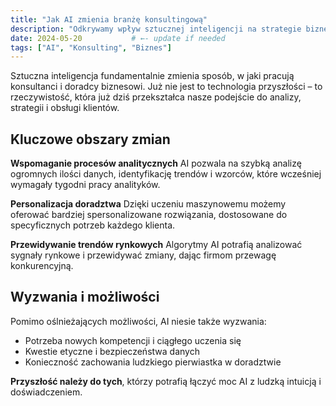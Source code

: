 ```yaml
---
title: "Jak AI zmienia branżę konsultingową"
description: "Odkrywamy wpływ sztucznej inteligencji na strategie biznesowe."
date: 2024-05-20           # ←- update if needed
tags: ["AI", "Konsulting", "Biznes"]
---
```

Sztuczna inteligencja fundamentalnie zmienia sposób, w jaki pracują konsultanci i doradcy biznesowi. Już nie jest to technologia przyszłości – to rzeczywistość, która już dziś przekształca nasze podejście do analizy, strategii i obsługi klientów.

## Kluczowe obszary zmian

**Wspomaganie procesów analitycznych** 
AI pozwala na szybką analizę ogromnych ilości danych, identyfikację trendów i wzorców, które wcześniej wymagały tygodni pracy analityków.

**Personalizacja doradztwa**
Dzięki uczeniu maszynowemu możemy oferować bardziej spersonalizowane rozwiązania, dostosowane do specyficznych potrzeb każdego klienta.

**Przewidywanie trendów rynkowych**
Algorytmy AI potrafią analizować sygnały rynkowe i przewidywać zmiany, dając firmom przewagę konkurencyjną.

## Wyzwania i możliwości

Pomimo oślnieżających możliwości, AI niesie także wyzwania:
- Potrzeba nowych kompetencji i ciągłego uczenia się
- Kwestie etyczne i bezpieczeństwa danych
- Konieczność zachowania ludzkiego pierwiastka w doradztwie

**Przyszłość należy do tych**, którzy potrafią łączyć moc AI z ludzką intuicją i doświadczeniem.
